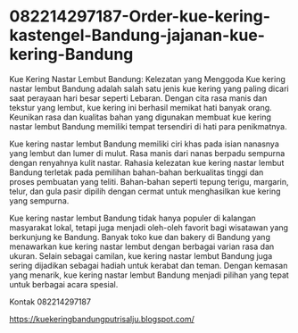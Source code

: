 # 082214297187-Order-kue-kering-kastengel-Bandung-jajanan-kue-kering-Bandung

Kue Kering Nastar Lembut Bandung: Kelezatan yang Menggoda
Kue kering nastar lembut Bandung adalah salah satu jenis kue kering yang paling dicari saat perayaan hari besar seperti Lebaran. Dengan cita rasa manis dan tekstur yang lembut, kue kering ini berhasil memikat hati banyak orang. Keunikan rasa dan kualitas bahan yang digunakan membuat kue kering nastar lembut Bandung memiliki tempat tersendiri di hati para penikmatnya.

Kue kering nastar lembut Bandung memiliki ciri khas pada isian nanasnya yang lembut dan lumer di mulut. Rasa manis dari nanas berpadu sempurna dengan renyahnya kulit nastar. Rahasia kelezatan kue kering nastar lembut Bandung terletak pada pemilihan bahan-bahan berkualitas tinggi dan proses pembuatan yang teliti. Bahan-bahan seperti tepung terigu, margarin, telur, dan gula pasir dipilih dengan cermat untuk menghasilkan kue kering yang sempurna.

Kue kering nastar lembut Bandung tidak hanya populer di kalangan masyarakat lokal, tetapi juga menjadi oleh-oleh favorit bagi wisatawan yang berkunjung ke Bandung. Banyak toko kue dan bakery di Bandung yang menawarkan kue kering nastar lembut dengan berbagai varian rasa dan ukuran. Selain sebagai camilan, kue kering nastar lembut Bandung juga sering dijadikan sebagai hadiah untuk kerabat dan teman. Dengan kemasan yang menarik, kue kering nastar lembut Bandung menjadi pilihan yang tepat untuk berbagai acara spesial.

Kontak
082214297187

https://kuekeringbandungputrisalju.blogspot.com/
